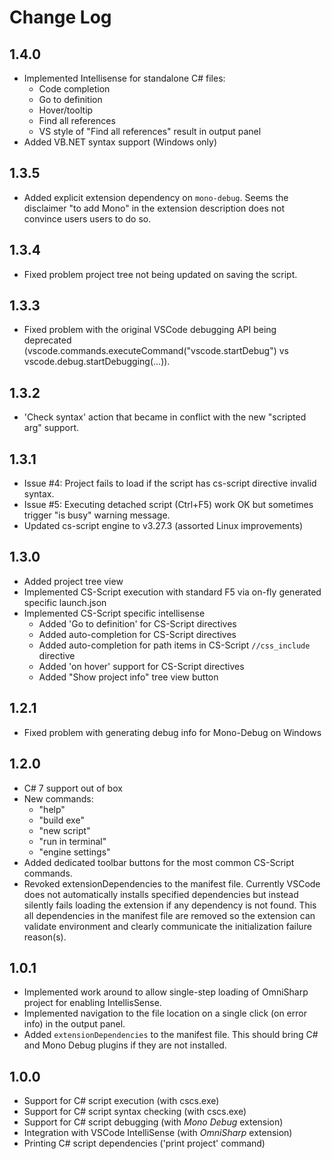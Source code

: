 # Change Log

## 1.4.0
- Implemented Intellisense for standalone C# files:
   - Code completion
   - Go to definition
   - Hover/tooltip
   - Find all references
   - VS style of "Find all references" result in output panel
- Added VB.NET syntax support (Windows only)

## 1.3.5
- Added explicit extension dependency on `mono-debug`. Seems the disclaimer "to add Mono" in the extension description does not convince users users to do so.   

## 1.3.4
- Fixed problem project tree not being updated on saving the script.

## 1.3.3
- Fixed problem with the original VSCode debugging API being deprecated (vscode.commands.executeCommand("vscode.startDebug") vs vscode.debug.startDebugging(...)).

## 1.3.2
- 'Check syntax' action that became in conflict with the new "scripted arg" support.

## 1.3.1
- Issue #4: Project fails to load if the script has cs-script directive invalid syntax.
- Issue #5: Executing detached script (Ctrl+F5) work OK but sometimes trigger "is busy" warning message.
- Updated cs-script engine to v3.27.3 (assorted Linux improvements)

## 1.3.0
- Added project tree view
- Implemented CS-Script execution with standard F5 via on-fly generated specific launch.json
- Implemented CS-Script specific intellisense
  * Added 'Go to definition' for CS-Script directives
  * Added auto-completion for CS-Script directives
  * Added auto-completion for path items in CS-Script `//css_include` directive
  * Added 'on hover' support for CS-Script directives
  * Added "Show project info" tree view button

## 1.2.1
- Fixed problem with generating debug info for Mono-Debug on Windows

## 1.2.0
- C# 7 support out of box
- New commands:
  * "help"
  * "build exe"
  * "new script"
  * "run in terminal"
  * "engine settings"
- Added dedicated toolbar buttons for the most common CS-Script commands.
- Revoked  extensionDependencies to the manifest file. Currently VSCode does not automatically installs specified dependencies but instead silently fails loading the extension if any dependency is not found. This all dependencies in the manifest file are removed so the extension can validate environment and clearly communicate the initialization failure reason(s).

## 1.0.1
- Implemented work around to allow single-step loading of OmniSharp project for enabling IntellisSense.
- Implemented navigation to the file location on a single click (on error info) in the output panel.
- Added `extensionDependencies` to the manifest file. This should bring C# and Mono Debug plugins if they are not installed.

## 1.0.0
- Support for C# script execution (with cscs.exe)
- Support for C# script syntax checking (with cscs.exe)
- Support for C# script debugging (with _Mono Debug_ extension)
- Integration with VSCode IntelliSense (with _OmniSharp_ extension)
- Printing C# script dependencies ('print project' command)

